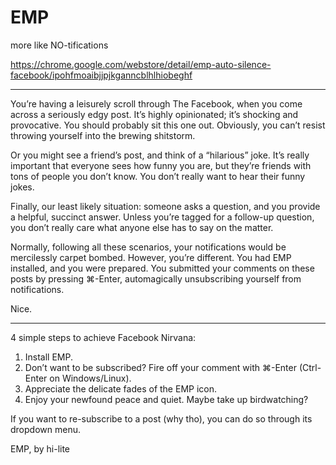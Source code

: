 # EMP
more like NO-tifications

https://chrome.google.com/webstore/detail/emp-auto-silence-facebook/ipohfmoaibjjpjkganncblhlhiobeghf

---

You’re having a leisurely scroll through The Facebook, when you come across a seriously edgy post. It’s highly opinionated; it’s shocking and provocative. You should probably sit this one out. Obviously, you can’t resist throwing yourself into the brewing shitstorm.

Or you might see a friend’s post, and think of a “hilarious” joke. It’s really important that everyone sees how funny you are, but they’re friends with tons of people you don’t know. You don’t really want to hear their funny jokes.

Finally, our least likely situation: someone asks a question, and you provide a helpful, succinct answer. Unless you’re tagged for a follow-up question, you don’t really care what anyone else has to say on the matter.

Normally, following all these scenarios, your notifications would be mercilessly carpet bombed. However, you’re different. You had EMP installed, and you were prepared. You submitted your comments on these posts by pressing ⌘-Enter, automagically unsubscribing yourself from notifications.

Nice.

---

4 simple steps to achieve Facebook Nirvana:
1) Install EMP.
2) Don’t want to be subscribed? Fire off your comment with ⌘-Enter (Ctrl-Enter on Windows/Linux).
3) Appreciate the delicate fades of the EMP icon.
4) Enjoy your newfound peace and quiet. Maybe take up birdwatching?

If you want to re-subscribe to a post (why tho), you can do so through its dropdown menu.

EMP, by hi-lite